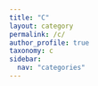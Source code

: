 ```yaml
---
title: "C"
layout: category
permalink: /c/
author_profile: true
taxonomy: c
sidebar:
  nav: "categories"
---
```

